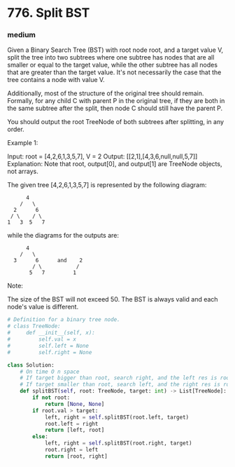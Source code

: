 # 776. Split BST
### medium
Given a Binary Search Tree (BST) with root node root, and a target value V, split the tree into two subtrees where one subtree has nodes that are all smaller or equal to the target value, while the other subtree has all nodes that are greater than the target value.  It's not necessarily the case that the tree contains a node with value V.

Additionally, most of the structure of the original tree should remain.  Formally, for any child C with parent P in the original tree, if they are both in the same subtree after the split, then node C should still have the parent P.

You should output the root TreeNode of both subtrees after splitting, in any order.

Example 1:

Input: root = [4,2,6,1,3,5,7], V = 2
Output: [[2,1],[4,3,6,null,null,5,7]]
Explanation:
Note that root, output[0], and output[1] are TreeNode objects, not arrays.

The given tree [4,2,6,1,3,5,7] is represented by the following diagram:

          4
        /   \
      2      6
     / \    / \
    1   3  5   7

while the diagrams for the outputs are:

          4
        /   \
      3      6      and    2
            / \           /
           5   7         1
Note:

The size of the BST will not exceed 50.
The BST is always valid and each node's value is different.
```python
# Definition for a binary tree node.
# class TreeNode:
#     def __init__(self, x):
#         self.val = x
#         self.left = None
#         self.right = None

class Solution:
    # On time O n space
    # If target bigger than root, search right, and the left res is root itself, also update the right branch of root
    # If target smaller than root, search left, and the right res is root itself, also update the left branch of root
    def splitBST(self, root: TreeNode, target: int) -> List[TreeNode]:
        if not root:
            return [None, None]
        if root.val > target:
            left, right = self.splitBST(root.left, target)
            root.left = right
            return [left, root]
        else:
            left, right = self.splitBST(root.right, target)
            root.right = left
            return [root, right]
            
        
        
```